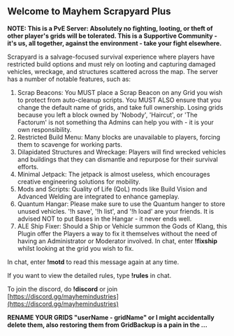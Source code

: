 ## Welcome to Mayhem Scrapyard Plus

**NOTE: This is a PvE Server: Absolutely no fighting, looting, or theft of other player's grids will be tolerated. This is a Supportive Community - it's us, all together, against the environment - take your fight elsewhere.**

Scrapyard is a salvage-focused survival experience where players have restricted build options and must rely on looting and capturing damaged vehicles, wreckage, and structures scattered across the map. The server has a number of notable features, such as:

1. Scrap Beacons: You MUST place a Scrap Beacon on any Grid you wish to protect from auto-cleanup scripts. You MUST ALSO ensure that you change the default name of grids, and take full ownership. Losing grids because you left a block owned by 'Nobody', 'Haircut', or 'The Factorum' is not something tha Admins can help you with - it is your own responsibility.
2. Restricted Build Menu: Many blocks are unavailable to players, forcing them to scavenge for working parts.
3. Dilapidated Structures and Wreckage: Players will find wrecked vehicles and buildings that they can dismantle and repurpose for their survival efforts.
4. Minimal Jetpack: The jetpack is almost useless, which encourages creative engineering solutions for mobility.
5. Mods and Scripts: Quality of Life (QoL) mods like Build Vision and Advanced Welding are integrated to enhance gameplay.
6. Quantum Hangar: Please make sure to use the Quantum hanger to store unused vehicles. '!h save', '!h list', and '!h load' are your friends. It is advised NOT to put Bases in the Hangar - it never ends well.
7. ALE Ship Fixer: Should a Ship or Vehicle summon the Gods of Klang, this Plugin offer the Players a way to fix it themselves without the need of having an Administrator or Moderator involved. In chat, enter **!fixship** whilst looking at the grid you wish to fix.

In chat, enter **!motd** to read this message again at any time.

If you want to view the detailed rules, type **!rules** in chat. 

To join the discord, do **!discord** or join [https://discord.gg/mayhemindustries](https://discord.gg/mayhemindustries) 

**RENAME YOUR GRIDS "userName - gridName" or I might accidentally delete them,  also restoring them from GridBackup is a pain in the ...**